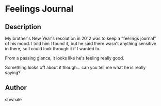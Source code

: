 # Feelings Journal

## Description

My brother's New Year's resolution in 2012 was to keep a "feelings journal" of his mood. 
I told him I found it, but he said there wasn't anything sensitive in there, so I could look through it if I wanted to.

From a passing glance, it looks like he's feeling really good.

Something looks off about it though... can you tell me what he is really saying?

## Author
shwhale
